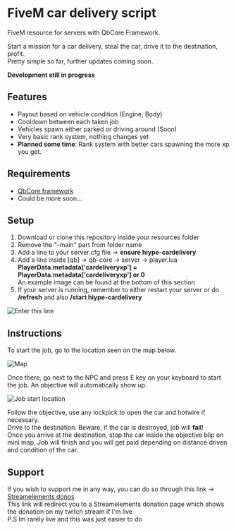 # FiveM car delivery script

FiveM resource for servers with QbCore Framework.

Start a mission for a car delivery, steal the car, drive it to the destination, profit.<br>
Pretty simple so far, further updates coming soon.

**Development still in progress**

## Features

- Payout based on vehicle condition (Engine, Body)
- Cooldown between each taken job
- Vehicles spawn either parked or driving around (Soon)
- Very basic rank system, nothing changes yet
- **Planned some time**: Rank system with better cars spawning the more xp you get.

## Requirements

- [QbCore framework](https://github.com/qbcore-framework)
- Could be more soon...

## Setup

1. Download or clone this repository inside your resources folder
2. Remove the "-main" part from folder name
3. Add a line to your server.cfg file -> **ensure hiype-cardelivery**
4. Add a line inside [qb] -> qb-core -> server -> player.lua
   <br>**PlayerData.metadata['cardeliveryxp'] = PlayerData.metadata['cardeliveryxp'] or 0**
   <br>An example image can be found at the bottom of this section
5. If your server is running, remember to either restart your server or do **/refresh** and also **/start hiype-cardelivery**

![Enter this line](https://i.imgur.com/hae5hLd.png)

## Instructions

To start the job, go to the location seen on the map below.

![Map](https://i.imgur.com/4xeQvGS.png)

Once there, go next to the NPC and press E key on your keyboard to start the job. An objective will automatically show up.

![Job start location](https://i.imgur.com/b4coTdR.png)

Follow the objective, use any lockpick to open the car and hotwire if necessary.<br>
Drive to the destination. Beware, if the car is destroyed, job will **fail**!<br>
Once you arrive at the destination, stop the car inside the objective blip on mini map. Job will finish and you will get paid depending on distance driven and condition of the car.

## Support

If you wish to support me in any way, you can do so through this link -> [Streamelements donos](https://streamelements.com/therealhiype/tip)<br>
This link will redirect you to a Streamelements donation page which shows the donation on my twitch stream if I'm live<br>
P.S Im rarely live and this was just easier to do
